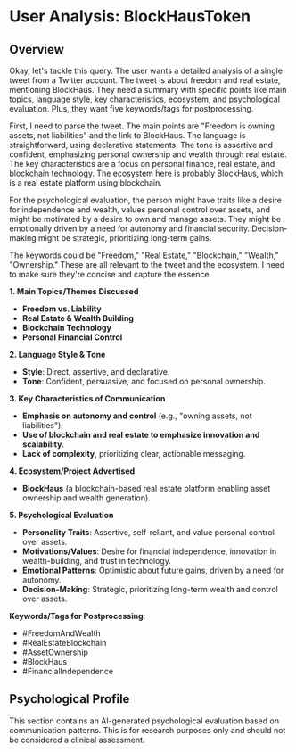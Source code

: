 # User Analysis: BlockHausToken

## Overview

<think>
Okay, let's tackle this query. The user wants a detailed analysis of a single tweet from a Twitter account. The tweet is about freedom and real estate, mentioning BlockHaus. They need a summary with specific points like main topics, language style, key characteristics, ecosystem, and psychological evaluation. Plus, they want five keywords/tags for postprocessing.

First, I need to parse the tweet. The main points are "Freedom is owning assets, not liabilities" and the link to BlockHaus. The language is straightforward, using declarative statements. The tone is assertive and confident, emphasizing personal ownership and wealth through real estate. The key characteristics are a focus on personal finance, real estate, and blockchain technology. The ecosystem here is probably BlockHaus, which is a real estate platform using blockchain.

For the psychological evaluation, the person might have traits like a desire for independence and wealth, values personal control over assets, and might be motivated by a desire to own and manage assets. They might be emotionally driven by a need for autonomy and financial security. Decision-making might be strategic, prioritizing long-term gains.

The keywords could be "Freedom," "Real Estate," "Blockchain," "Wealth," "Ownership." These are all relevant to the tweet and the ecosystem. I need to make sure they're concise and capture the essence.
</think>

**1. Main Topics/Themes Discussed**  
- **Freedom vs. Liability**  
- **Real Estate & Wealth Building**  
- **Blockchain Technology**  
- **Personal Financial Control**  

**2. Language Style & Tone**  
- **Style**: Direct, assertive, and declarative.  
- **Tone**: Confident, persuasive, and focused on personal ownership.  

**3. Key Characteristics of Communication**  
- **Emphasis on autonomy and control** (e.g., "owning assets, not liabilities").  
- **Use of blockchain and real estate to emphasize innovation and scalability**.  
- **Lack of complexity**, prioritizing clear, actionable messaging.  

**4. Ecosystem/Project Advertised**  
- **BlockHaus** (a blockchain-based real estate platform enabling asset ownership and wealth generation).  

**5. Psychological Evaluation**  
- **Personality Traits**: Assertive, self-reliant, and value personal control over assets.  
- **Motivations/Values**: Desire for financial independence, innovation in wealth-building, and trust in technology.  
- **Emotional Patterns**: Optimistic about future gains, driven by a need for autonomy.  
- **Decision-Making**: Strategic, prioritizing long-term wealth and control over assets.  

**Keywords/Tags for Postprocessing**:  
- #FreedomAndWealth  
- #RealEstateBlockchain  
- #AssetOwnership  
- #BlockHaus  
- #FinancialIndependence

## Psychological Profile

This section contains an AI-generated psychological evaluation based on communication patterns. This is for research purposes only and should not be considered a clinical assessment.